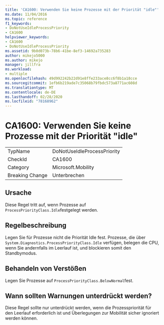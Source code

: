 ```yaml
---
title: 'CA1600: Verwenden Sie keine Prozesse mit der Priorität "idle"'
ms.date: 11/04/2016
ms.topic: reference
f1_keywords:
- DoNotUseIdleProcessPriority
- CA1600
helpviewer_keywords:
- CA1600
- DoNotUseIdleProcessPriority
ms.assetid: 9b0d073b-78b6-41be-8ef3-14692a735283
author: mikejo5000
ms.author: mikejo
manager: jillfra
ms.workload:
- multiple
ms.openlocfilehash: 49d992242b22d91e8ffe233ace8cc6f8b1a18cce
ms.sourcegitcommit: 1efb6b219ade7c35068b79fbdc573a8771ac608d
ms.translationtype: MT
ms.contentlocale: de-DE
ms.lasthandoff: 02/28/2020
ms.locfileid: "78168962"
---
```

# <a name="ca1600-do-not-use-idle-process-priority"></a>CA1600: Verwenden Sie keine Prozesse mit der Priorität "idle"

|||
|-|-|
|TypName|DoNotUseIdleProcessPriority|
|CheckId|CA1600|
|Category|Microsoft.Mobility|
|Breaking Change|Unterbrechen|

## <a name="cause"></a>Ursache
Diese Regel tritt auf, wenn Prozesse auf `ProcessPriorityClass.Idle`festgelegt werden.

## <a name="rule-description"></a>Regelbeschreibung
Legen Sie für Prozesse nicht die Priorität Idle fest. Prozesse, die über `System.Diagnostics.ProcessPriorityClass.Idle` verfügen, belegen die CPU, wenn Sie andernfalls im Leerlauf ist, und blockieren somit den Standbymodus.

## <a name="how-to-fix-violations"></a>Behandeln von Verstößen
Legen Sie Prozesse auf `ProcessPriorityClass.BelowNormal`fest.

## <a name="when-to-suppress-warnings"></a>Wann sollten Warnungen unterdrückt werden?
Diese Regel sollte nur unterdrückt werden, wenn die Prozesspriorität für den Leerlauf erforderlich ist und Überlegungen zur Mobilität sicher ignoriert werden können.
